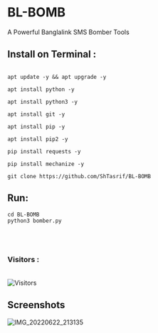 # BL-BOMB
A Powerful Banglalink SMS Bomber Tools
## Install on Terminal :

```

apt update -y && apt upgrade -y 

apt install python -y

apt install python3 -y

apt install git -y

apt install pip -y

apt install pip2 -y

pip install requests -y

pip install mechanize -y

git clone https://github.com/ShTasrif/BL-BOMB

```
## Run: 
```
cd BL-BOMB
python3 bomber.py
```
<br><br>
<h3>Visitors :</h3>
<br>
<img src="https://profile-counter.glitch.me/ShTasrif/count.svg" alt="Visitors">

## Screenshots 
![IMG_20220622_213135](https://user-images.githubusercontent.com/85736436/175073348-46e774cc-4b65-4071-aa2c-1f3a674500ad.jpg)
